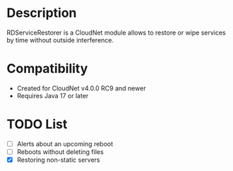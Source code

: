 # Description

RDServiceRestorer is a CloudNet module allows to restore or wipe services by time without outside interference.

# Compatibility

- Created for CloudNet v4.0.0 RC9 and newer
- Requires Java 17 or later

# TODO List

- [ ] Alerts about an upcoming reboot
- [ ] Reboots without deleting files
- [x] Restoring non-static servers
